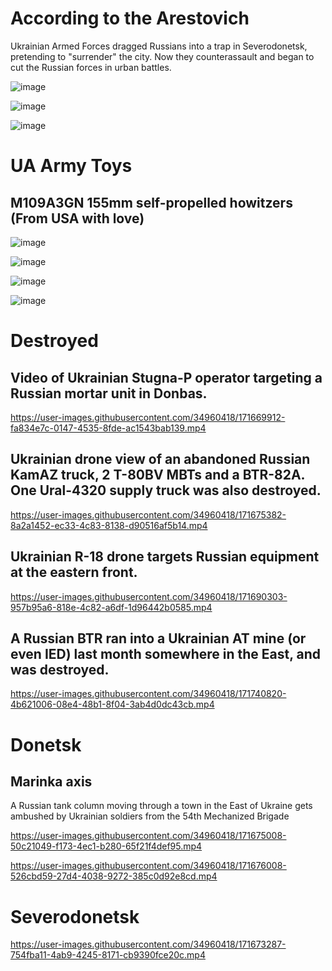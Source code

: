 # According to the Arestovich

Ukrainian Armed Forces dragged Russians into a trap in Severodonetsk, pretending to "surrender" the city. Now they counterassault and began to cut the Russian forces in urban battles.

![image](https://user-images.githubusercontent.com/34960418/171687171-e444874e-5bd4-4f9a-a9fd-bc51418206e6.png)

![image](https://user-images.githubusercontent.com/34960418/171687176-a59b46e3-1e15-4fbe-8027-525556119764.png)

![image](https://user-images.githubusercontent.com/34960418/171687185-9e03b4df-178e-4cb1-8bf6-94331590835f.png)


# UA Army Toys

## M109A3GN 155mm self-propelled howitzers (From USA with love)

![image](https://user-images.githubusercontent.com/34960418/171674549-d6ca4fd1-4114-4a37-86a7-1fa5514884ce.png)

![image](https://user-images.githubusercontent.com/34960418/171674561-7295677e-7e99-488f-96da-2e466eb01f9c.png)

![image](https://user-images.githubusercontent.com/34960418/171674572-6f71d6d6-7a5f-4b36-a6df-c7601d8202c8.png)

![image](https://user-images.githubusercontent.com/34960418/171674581-148ce7df-305a-46d7-8cff-c57d6c822df5.png)


# Destroyed

## Video of Ukrainian Stugna-P operator targeting a Russian mortar unit in Donbas.

https://user-images.githubusercontent.com/34960418/171669912-fa834e7c-0147-4535-8fde-ac1543bab139.mp4


## Ukrainian drone view of an abandoned Russian KamAZ truck, 2 T-80BV MBTs and a BTR-82A. One Ural-4320 supply truck was also destroyed.

https://user-images.githubusercontent.com/34960418/171675382-8a2a1452-ec33-4c83-8138-d90516af5b14.mp4


## Ukrainian R-18 drone targets Russian equipment at the eastern front.

https://user-images.githubusercontent.com/34960418/171690303-957b95a6-818e-4c82-a6df-1d96442b0585.mp4


## A Russian BTR ran into a Ukrainian AT mine (or even IED) last month somewhere in the East, and was destroyed.

https://user-images.githubusercontent.com/34960418/171740820-4b621006-08e4-48b1-8f04-3ab4d0dc43cb.mp4





# Donetsk

## Marinka axis

A Russian tank column moving through a town in the East of Ukraine gets ambushed by Ukrainian soldiers from the 54th Mechanized Brigade

https://user-images.githubusercontent.com/34960418/171675008-50c21049-f173-4ec1-b280-65f21f4def95.mp4

https://user-images.githubusercontent.com/34960418/171676008-526cbd59-27d4-4038-9272-385c0d92e8cd.mp4


# Severodonetsk

https://user-images.githubusercontent.com/34960418/171673287-754fba11-4ab9-4245-8171-cb9390fce20c.mp4


